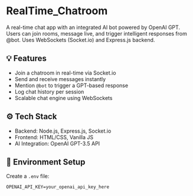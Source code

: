 # RealTime_Chatroom
A real-time chat app with an integrated AI bot powered by OpenAI GPT. Users can join rooms, message live, and trigger intelligent responses from @bot. Uses WebSockets (Socket.io) and Express.js backend.

## 💡 Features
- Join a chatroom in real-time via Socket.io
- Send and receive messages instantly
- Mention `@bot` to trigger a GPT-based response
- Log chat history per session
- Scalable chat engine using WebSockets

## ⚙️ Tech Stack
- Backend: Node.js, Express.js, Socket.io
- Frontend: HTML/CSS, Vanilla JS
- AI Integration: OpenAI GPT-3.5 API

## 🔑 Environment Setup
Create a `.env` file:
```
OPENAI_API_KEY=your_openai_api_key_here
```
